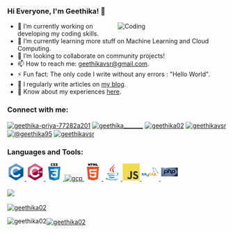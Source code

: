 ### Hi Everyone, I'm Geethika! 👋

<img align="right" alt="Coding" width="250" src="https://cdn.dribbble.com/users/331265/screenshots/2498700/ana-d-small.gif">


- 🔭 I’m currently working on developing my coding skills.
- 🌱 I’m currently learning more stuff on Machine Learning and Cloud Computing.
- 👯 I’m looking to collaborate on community projects!
- 📫 How to reach me: geethikavsr@gmail.com.
- ⚡ Fun fact: The only code I write without any errors : "Hello World".
- 📝 I regularly write articles on [my blog](https://factsinfoquote.blogspot.com/).
- 📄 Know about my experiences [here](https://resume.io/r/MZVzh37Pm).


<h3 align="left">Connect with me:</h3>
<p align="left">
<a href="https://linkedin.com/in/geethika-priya-77282a201" target="blank"><img align="center" src="https://raw.githubusercontent.com/rahuldkjain/github-profile-readme-generator/master/src/images/icons/Social/linked-in-alt.svg" alt="geethika-priya-77282a201" height="30" width="40" /></a>
<a href="https://instagram.com/geethika_______" target="blank"><img align="center" src="https://raw.githubusercontent.com/rahuldkjain/github-profile-readme-generator/master/src/images/icons/Social/instagram.svg" alt="geethika_______" height="30" width="40" /></a>
<a href="https://www.codechef.com/users/geethika02" target="blank"><img align="center" src="https://cdn.jsdelivr.net/npm/simple-icons@3.1.0/icons/codechef.svg" alt="geethika02" height="30" width="40" /></a>
<a href="https://www.hackerrank.com/geethikavsr" target="blank"><img align="center" src="https://raw.githubusercontent.com/rahuldkjain/github-profile-readme-generator/master/src/images/icons/Social/hackerrank.svg" alt="geethikavsr" height="30" width="40" /></a>
<a href="https://www.hackerearth.com/@geethika95" target="blank"><img align="center" src="https://raw.githubusercontent.com/rahuldkjain/github-profile-readme-generator/master/src/images/icons/Social/hackerearth.svg" alt="@geethika95" height="30" width="40" /></a>
<a href="https://auth.geeksforgeeks.org/user/geethikavsr" target="blank"><img align="center" src="https://raw.githubusercontent.com/rahuldkjain/github-profile-readme-generator/master/src/images/icons/Social/geeks-for-geeks.svg" alt="geethikavsr" height="30" width="40" /></a>
</p>

<h3 align="left">Languages and Tools:</h3>
 <a href="https://www.cprogramming.com/" target="_blank">
  <img src="https://raw.githubusercontent.com/devicons/devicon/master/icons/c/c-original.svg" alt="c" width="40" height="40"/> </a> <a href="https://www.w3schools.com/cpp/" target="_blank">
  <img src="https://raw.githubusercontent.com/devicons/devicon/master/icons/cplusplus/cplusplus-original.svg" alt="cplusplus" width="40" height="40"/> </a> <a href="https://www.w3schools.com/css/" target="_blank"> 
  <img src="https://raw.githubusercontent.com/devicons/devicon/master/icons/css3/css3-original-wordmark.svg" alt="css3" width="40" height="40"/> </a> <a href="https://cloud.google.com" target="_blank">
  <img src="https://www.vectorlogo.zone/logos/google_cloud/google_cloud-icon.svg" alt="gcp" width="40" height="40"/> </a> <a href="https://git-scm.com/" target="_blank">
  <img src="https://raw.githubusercontent.com/devicons/devicon/master/icons/html5/html5-original-wordmark.svg" alt="html5" width="40" height="40"/> </a> <a href="https://www.java.com" target="_blank">
  <img src="https://raw.githubusercontent.com/devicons/devicon/master/icons/java/java-original.svg" alt="java" width="40" height="40"/> </a> <a href="https://developer.mozilla.org/en-US/docs/Web/JavaScript" target="_blank"> 
  <img src="https://raw.githubusercontent.com/devicons/devicon/master/icons/javascript/javascript-original.svg" alt="javascript" width="40" height="40"/> </a> <a href="https://www.microsoft.com/en-us/sql-server" target="_blank">
  <img src="https://raw.githubusercontent.com/devicons/devicon/master/icons/mysql/mysql-original-wordmark.svg" alt="mysql" width="40" height="40"/> </a> <a href="https://nodejs.org" target="_blank">
  <img src="https://raw.githubusercontent.com/devicons/devicon/master/icons/php/php-original.svg" alt="php" width="40" height="40"/> </a> <a href="https://www.python.org" target="_blank"> 
  <br></br>
<img src="https://github-readme-stats.vercel.app/api?username=geethika02&&show_icons=true&title_color=ffffff&icon_color=bb2acf&text_color=daf7dc&bg_color=151515">



<p align="left"> <img src="https://komarev.com/ghpvc/?username=geethika02&label=Profile%20views&color=0e75b6&style=flat" alt="geethika02" /> </p>


<p><img align="left" src="https://github-readme-stats.vercel.app/api/top-langs?username=geethika02&show_icons=true&locale=en&layout=compact_color=ffffff&icon_color=bb2acf&text_color=daf7dc&bg_color=151515" alt="geethika02" /></p>


<p><img align="center" src="https://github-readme-streak-stats.herokuapp.com/?user=geethika02&_color=ffffff&icon_color=bb2acf&text_color=daf7dc&bg_color=151515" alt="geethika02" /></p>
